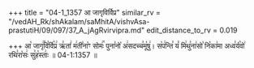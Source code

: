 +++
title = "04-1_1357 आ जागृविर्विप्र"
similar_rv = "/vedAH_Rk/shAkalam/saMhitA/vishvAsa-prastutiH/09/097/37_A_jAgRvirvipra.md"
edit_distance_to_rv = 0.019

+++
आ꣡ जागृ꣢꣯वि꣣र्वि꣡प्र꣢ ऋ꣣तां꣢ म꣢ती꣣ना꣡ꣳ सोमः꣢꣯ पुना꣣नो꣡ अ꣢सदच्च꣣मू꣡षु꣢। स꣡प꣢न्ति꣣ यं꣡ मि꣢थु꣣ना꣢सो꣣ नि꣡का꣢मा अध्व꣣र्य꣡वो꣢ रथि꣣रा꣡सः꣢ सु꣣ह꣡स्ताः꣢ ॥ 04-1:1357 ॥

<div class="js_include " url="/vedAH_Rk/shAkalam/saMhitA/vishvAsa-prastutiH/09/097/37_A_jAgRvirvipra.md"  newLevelForH1="2" title="विश्वास-शाकल-प्रस्तुतिः"  > </div>